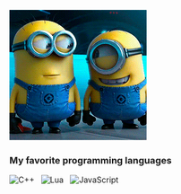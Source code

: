 ![](https://github.com/b0ryakha/b0ryakha/blob/main/banner.gif)

### My favorite programming languages

![C++](https://img.shields.io/badge/c++-202020.svg?style=for-the-badge&logo=c%2B%2B&logoColor=%2300599C) &nbsp;
![Lua](https://img.shields.io/badge/lua-202020.svg?style=for-the-badge&logo=lua&logoColor=%232C2D72) &nbsp;
![JavaScript](https://img.shields.io/badge/javascript-202020.svg?style=for-the-badge&logo=javascript&logoColor=%23F7DF1E) &nbsp;
